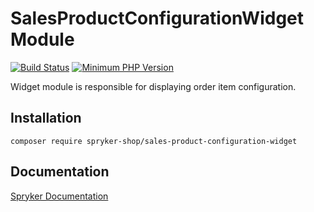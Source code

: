 # SalesProductConfigurationWidget Module
[![Build Status](https://travis-ci.org/spryker-shop/sales-product-configuration-widget.svg)](https://travis-ci.org/spryker-shop/sales-product-configuration-widget)
[![Minimum PHP Version](https://img.shields.io/badge/php-%3E%3D%207.3-8892BF.svg)](https://php.net/)

Widget module is responsible for displaying order item configuration.

## Installation

```
composer require spryker-shop/sales-product-configuration-widget
```

## Documentation

[Spryker Documentation](https://academy.spryker.com/developing_with_spryker/module_guide/modules.html)
